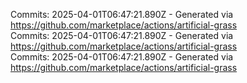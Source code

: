 Commits: 2025-04-01T06:47:21.890Z - Generated via https://github.com/marketplace/actions/artificial-grass
<br>
Commits: 2025-04-01T06:47:21.890Z - Generated via https://github.com/marketplace/actions/artificial-grass
<br>
Commits: 2025-04-01T06:47:21.890Z - Generated via https://github.com/marketplace/actions/artificial-grass
<br>

